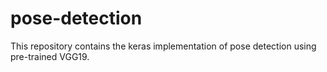 # pose-detection
This repository contains the keras implementation of pose detection using pre-trained VGG19.
